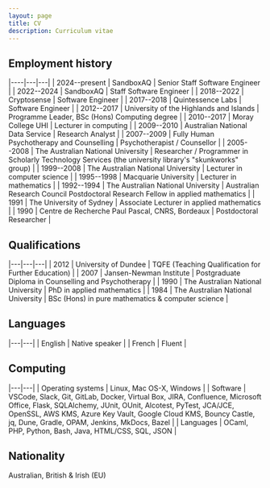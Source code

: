 ```yaml
---
layout: page
title: CV
description: Curriculum vitae
---
```


## Employment history

|----|---|---|
| 2024--present | SandboxAQ | Senior Staff Software Engineer |
| 2022--2024 | SandboxAQ | Staff Software Engineer |
| 2018--2022 | Cryptosense | Software Engineer |
| 2017--2018 | Quintessence Labs | Software Engineer |
| 2012--2017 | University of the Highlands and Islands | Programme Leader, BSc (Hons) Computing degree |
| 2010--2017 | Moray College UHI | Lecturer in computing |
| 2009--2010 | Australian National Data Service | Research Analyst |
| 2007--2009 | Fully Human Psychotherapy and Counselling | Psychotherapist / Counsellor |
| 2005--2008 | The Australian National University | Researcher / Programmer in Scholarly Technology Services (the university library's "skunkworks" group) |
| 1999--2008 | The Australian National University | Lecturer in computer science |
| 1995--1998 | Macquarie University | Lecturer in mathematics |
| 1992--1994 | The Australian National University | Australian Research Council Postdoctoral Research Fellow in applied mathematics |
| 1991 | The University of Sydney | Associate Lecturer in applied mathematics |
| 1990 | Centre de Recherche Paul Pascal, CNRS, Bordeaux | Postdoctoral Researcher |

## Qualifications

|---|---|---|
| 2012 | University of Dundee | TQFE (Teaching Qualification for Further Education) |
| 2007 | Jansen-Newman Institute | Postgraduate Diploma in Counselling and Psychotherapy |
| 1990 | The Australian National University | PhD in applied mathematics |
| 1984 | The Australian National University | BSc (Hons) in pure mathematics & computer science |

## Languages

|---|---|
| English | Native speaker |
| French | Fluent |

## Computing

|---|---|
| Operating systems | Linux, Mac OS-X, Windows |
| Software | VSCode, Slack, Git, GitLab, Docker, Virtual Box, JIRA, Confluence, Microsoft Office, Flask, SQLAlchemy, JUnit, OUnit, Alcotest, PyTest, JCA/JCE, OpenSSL, AWS KMS, Azure Key Vault, Google Cloud KMS, Bouncy Castle, jq, Dune, Gradle, OPAM, Jenkins, MkDocs, Bazel |
| Languages | OCaml, PHP, Python, Bash, Java, HTML/CSS, SQL, JSON |

## Nationality

Australian, British & Irish (EU)
